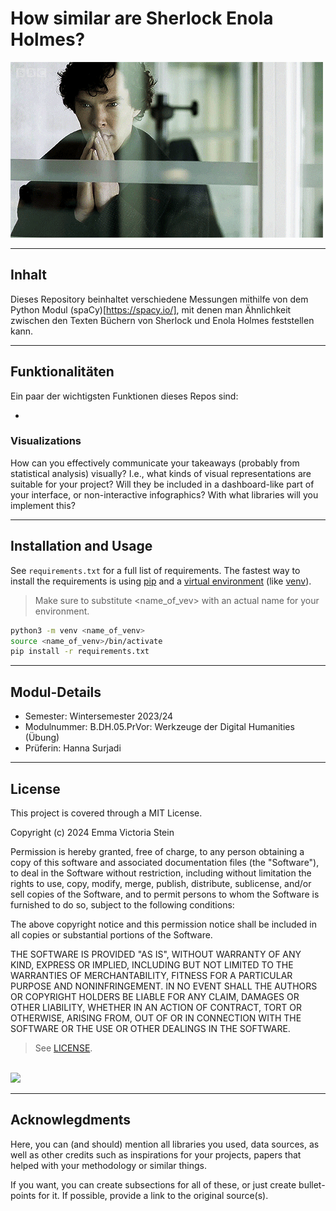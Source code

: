 # How similar are Sherlock Enola Holmes?
![ ](https://github.com/stonehenge0/Tools_der_DH_Hausarbeit/blob/main/gif_rm_Sherlock.gif)


----
## Inhalt

Dieses Repository beinhaltet verschiedene Messungen mithilfe von dem Python Modul (spaCy)[https://spacy.io/], mit denen man Ähnlichkeit zwischen den Texten Büchern von Sherlock und Enola Holmes feststellen kann. 

----
## Funktionalitäten

Ein paar der wichtigsten Funktionen dieses Repos sind:

- 






### Visualizations

How can you effectively communicate your takeaways (probably from statistical analysis) visually?
I.e., what kinds of visual representations are suitable for your project?
Will they be included in a dashboard-like part of your interface, or non-interactive infographics?
With what libraries will you implement this?

----
## Installation and Usage

See `requirements.txt` for a full list of requirements.
The fastest way to install the requirements is using [pip](https://packaging.python.org/en/latest/tutorials/installing-packages/#use-pip-for-installing) and a [virtual environment](https://docs.python.org/3/tutorial/venv.html) (like [venv](https://docs.python.org/3/library/venv.html)).
> Make sure to substitute <name_of_vev> with an actual name for your environment.

```sh
python3 -m venv <name_of_venv>
source <name_of_venv>/bin/activate
pip install -r requirements.txt
```


----
## Modul-Details

- Semester: Wintersemester 2023/24
- Modulnummer:  B.DH.05.PrVor: Werkzeuge der Digital Humanities (Übung)
- Prüferin: Hanna Surjadi

---
## License
This project is covered through a MIT License.

Copyright (c) 2024 Emma Victoria Stein

Permission is hereby granted, free of charge, to any person obtaining a copy
of this software and associated documentation files (the "Software"), to deal
in the Software without restriction, including without limitation the rights
to use, copy, modify, merge, publish, distribute, sublicense, and/or sell
copies of the Software, and to permit persons to whom the Software is
furnished to do so, subject to the following conditions:

The above copyright notice and this permission notice shall be included in all
copies or substantial portions of the Software.

THE SOFTWARE IS PROVIDED "AS IS", WITHOUT WARRANTY OF ANY KIND, EXPRESS OR
IMPLIED, INCLUDING BUT NOT LIMITED TO THE WARRANTIES OF MERCHANTABILITY,
FITNESS FOR A PARTICULAR PURPOSE AND NONINFRINGEMENT. IN NO EVENT SHALL THE
AUTHORS OR COPYRIGHT HOLDERS BE LIABLE FOR ANY CLAIM, DAMAGES OR OTHER
LIABILITY, WHETHER IN AN ACTION OF CONTRACT, TORT OR OTHERWISE, ARISING FROM,
OUT OF OR IN CONNECTION WITH THE SOFTWARE OR THE USE OR OTHER DEALINGS IN THE
SOFTWARE.

> See [LICENSE](LICENSE.txt).


<br>
<a href="https://github.com/DenverCoder1/readme-typing-svg"><img src="https://readme-typing-svg.herokuapp.com?font=Time+New+Roman&color=cyan&size=25&center=true&vCenter=true&width=900&height=100&lines=That's+all+folks!"></a>
<br>

----
## Acknowlegdments

Here, you can (and should) mention all libraries you used, data sources, as well as other credits such as inspirations for your projects, papers that helped with your methodology or similar things.

If you want, you can create subsections for all of these, or just create bullet-points for it. If possible, provide a link to the original source(s).
